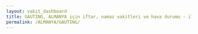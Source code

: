 ```yaml
---
layout: vakit_dashboard
title: GAUTING, ALMANYA için iftar, namaz vakitleri ve hava durumu - ilçe/eyalet seç
permalink: /ALMANYA/GAUTING/
---
```


<script type="text/javascript">
  var GLOBAL_COUNTRY = 'ALMANYA';
  var GLOBAL_CITY = 'GAUTING';
  var GLOBAL_STATE = '';
  var lat = 72;
  var lon = 21;
</script>
